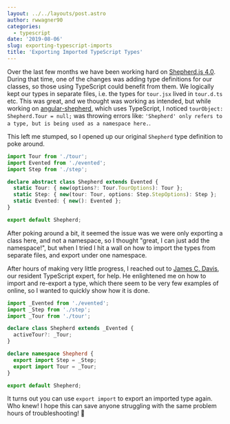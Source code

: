 ```yaml
---
layout: ../../layouts/post.astro
author: rwwagner90
categories: 
  - typescript
date: '2019-08-06'
slug: exporting-typescript-imports
title: 'Exporting Imported TypeScript Types'
---
```


Over the last few months we have been working hard on [Shepherd.js 4.0](../shepherd-4-a11y-ie11-preact). 
During that time, one of the changes was adding type definitions for our classes, so those using 
TypeScript could benefit from them. We logically kept our types in separate files, i.e. the types 
for `tour.jsx` lived in `tour.d.ts` etc. This was great, and we thought was working as intended, 
but while working on [angular-shepherd](https://github.com/shipshapecode/angular-shepherd), which uses 
TypeScript, I noticed `tourObject: Shepherd.Tour = null;` was throwing errors like: 
`'Shepherd' only refers to a type, but is being used as a namespace here.`.

This left me stumped, so I opened up our original `Shepherd` type definition to poke around.

```ts
import Tour from './tour';
import Evented from './evented';
import Step from './step';

declare abstract class Shepherd extends Evented {
  static Tour: { new(options?: Tour.TourOptions): Tour };
  static Step: { new(tour: Tour, options: Step.StepOptions): Step };
  static Evented: { new(): Evented };
}

export default Shepherd;
```

After poking around a bit, it seemed the issue was we were only exporting a class here, and
not a namespace, so I thought "great, I can just add the namespace!", but when I tried I hit
a wall on how to import the types from separate files, and export under one namespace. 

After hours of making very little progress, I reached out to [James C. Davis](https://twitter.com/jamscdavis), our resident 
TypeScript expert, for help. He enlightened me on how to import and re-export a type, 
which there seem to be very few examples of online, so I wanted to quickly show how it is done.

```ts
import _Evented from './evented';
import _Step from './step';
import _Tour from './tour';

declare class Shepherd extends _Evented {
  activeTour?: _Tour;
}

declare namespace Shepherd {
  export import Step = _Step;
  export import Tour = _Tour;
}

export default Shepherd;
```

It turns out you can use `export import` to export an imported type again. Who knew! I hope this
can save anyone struggling with the same problem hours of troubleshooting! 🙂
